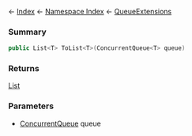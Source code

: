 ← [Index](Api-Index) ← [Namespace Index](Namespace-Index) ← [QueueExtensions](System.Collections.Generic.QueueExtensions)

### Summary

```csharp
public List<T> ToList<T>(ConcurrentQueue<T> queue)
```

### Returns

[List<T>](https://docs.microsoft.com/en-us/dotnet/api/system.collections.generic.list?view=netframework-4.6)

### Parameters

* [ConcurrentQueue<T>](https://docs.microsoft.com/en-us/dotnet/api/system.collections.concurrent.concurrentqueue?view=netframework-4.6) queue
